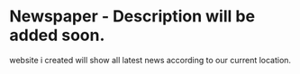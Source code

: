 # Newspaper - Description will be added soon. 
website i created will show all latest news according to our current location.
